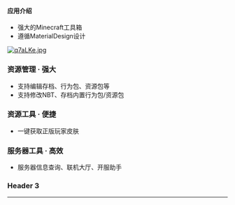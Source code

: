 #### 应用介绍

- 强大的Minecraft工具箱
- 遵循MaterialDesign设计

[![q7aLKe.jpg](https://s1.ax1x.com/2022/04/03/q7aLKe.jpg)](https://imgtu.com/i/q7aLKe)

### 资源管理 · 强大

- 支持编辑存档、行为包、资源包等
- 支持修改NBT、存档内置行为包/资源包

### 资源工具 · 便捷
- 一键获取正版玩家皮肤

### 服务器工具 · 高效
- 服务器信息查询、联机大厅、开服助手

### Header 3


------------


